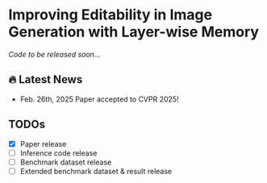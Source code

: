# Improving Editability in Image Generation with Layer-wise Memory  

*Code to be released soon…*

## 🔥 Latest News 
- Feb. 26th, 2025 Paper accepted to CVPR 2025!

## TODOs
- [x] Paper release  
- [ ] Inference code release  
- [ ] Benchmark dataset release  
- [ ] Extended benchmark dataset & result release  
